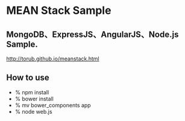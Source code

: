 # MEAN Stack Sample
## MongoDB、ExpressJS、AngularJS、Node.js Sample.

http://torub.github.io/meanstack.html

## How to use
- % npm install
- % bower install
- % mv bower_components app
- % node web.js